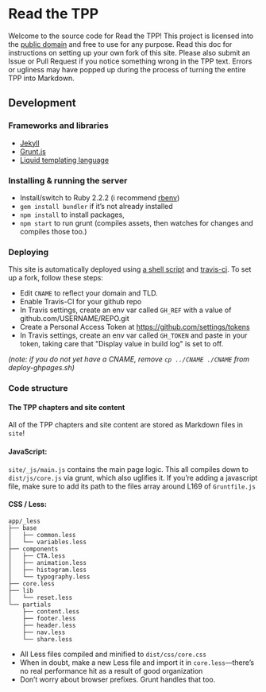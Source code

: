 # Read the TPP

Welcome to the source code for Read the TPP! This project is licensed into the
[public domain][01] and free to use for any purpose. Read this doc for
instructions on setting up your own fork of this site. Please also submit an
Issue or Pull Request if you notice something wrong in the TPP text. Errors or
ugliness may have popped up during the process of turning the entire TPP into
Markdown.

## Development

### Frameworks and libraries

* [Jekyll][02]
* [Grunt.js][03]
* [Liquid templating language][04]

### Installing & running the server

* Install/switch to Ruby 2.2.2 (i recommend [rbenv][05])
* `gem install bundler` if it’s not already installed
* `npm install` to install packages,
* `npm start` to run grunt (compiles assets, then watches for changes and
compiles those too.)

### Deploying

This site is automatically deployed using [a shell script][06] and
[travis-ci][07]. To set up a fork, follow these steps:

* Edit `CNAME` to reflect your domain and TLD.
* Enable Travis-CI for your github repo
* In Travis settings, create an env var called `GH_REF` with a value of
github.com/USERNAME/REPO.git
* Create a Personal Access Token at <https://github.com/settings/tokens>
* In Travis settings, create an env var called `GH_TOKEN` and paste in your
token, taking care that "Display value in build log" is set to off.

_(note: if you do not yet have a CNAME, remove `cp ../CNAME ./CNAME` from
deploy-ghpages.sh)_

### Code structure

#### The TPP chapters and site content

All of the TPP chapters and site content are stored as Markdown files in `site`!

#### JavaScript:

`site/_js/main.js` contains the main page logic.
This all compiles down to `dist/js/core.js` via grunt, which also uglifies it.
If you’re adding a javascript file, make sure to add its path to the files
array around L169 of `Gruntfile.js`

#### CSS / Less:

```
app/_less
├── base
│   ├── common.less
│   └── variables.less
├── components
│   ├── CTA.less
│   ├── animation.less
│   ├── histogram.less
│   └── typography.less
├── core.less
├── lib
│   └── reset.less
└── partials
    ├── content.less
    ├── footer.less
    ├── header.less
    ├── nav.less
    └── share.less
```

* All Less files compiled and minified to `dist/css/core.css`
* When in doubt, make a new Less file and import it in `core.less`—there’s no
real performance hit as a result of good organization
* Don’t worry about browser prefixes. Grunt handles that too.


[01]: http://unlicense.org/
[02]: http://jekyllrb.com/docs/home/
[03]: http://gruntjs.com/getting-started
[04]: https://github.com/Shopify/liquid/wiki/Liquid-for-Designers
[05]: https://github.com/rbenv/rbenv
[06]: https://github.com/fightforthefuture/bigsurveillance/blob/master/deploy-ghpages.sh
[07]: https://travis-ci.org/fightforthefuture/bigsurveillance
